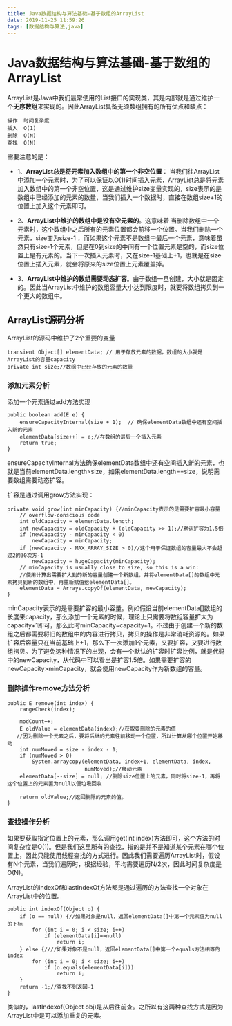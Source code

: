 ```yaml
---
title: Java数据结构与算法基础-基于数组的ArrayList
date: 2019-11-25 11:59:26
tags: [数据结构与算法,java]
---
```


# Java数据结构与算法基础-基于数组的ArrayList

ArrayList是Java中我们最常使用的List接口的实现类，其是内部就是通过维护一个**无序数组**来实现的。因此ArrayList具备无须数组拥有的所有优点和缺点：

```
操作	时间复杂度
插入	O(1)
删除	O(N)
查找	O(N)
```

需要注意的是：

* 1、**ArrayList总是将元素加入数组中的第一个非空位置**： 当我们往ArrayList中添加一个元素时，为了可以保证以O(1)时间插入元素，ArrayList总是将元素加入数组中的第一个非空位置，这是通过维护size变量实现的，size表示的是数组中已经添加的元素的数量，当我们插入一个数据时，直接在数组size+1的位置上加入这个元素即可。

* 2、**ArrayList中维护的数组中是没有空元素的**。这意味着 当删除数组中一个元素时，这个数组中之后所有的元素位置都会前移一个位置。当我们删除一个元素，size变为size-1 ，而如果这个元素不是数组中最后一个元素，意味着虽然只有size-1个元素，但是在0到size的中间有一个位置元素是空的，而size位置上是有元素的。当下一次插入元素时，又在size-1基础上+1，也就是在size位置上插入元素，就会将原来的size位置上元素覆盖掉。

* 3、**ArrayList中维护的数组需要动态扩容**。由于数组一旦创建，大小就是固定的。因此当ArrayList中维护的数组容量大小达到限度时，就要将数组拷贝到一个更大的数组中。

  <!--more-->

## **ArrayList源码分析**

ArrayList的源码中维护了2个重要的变量

```
transient Object[] elementData; // 用于存放元素的数据，数组的大小就是ArrayList的容量capacity
private int size;//数组中已经存放的元素的数量
```

### **添加元素分析**

添加一个元素通过add方法实现

```
public boolean add(E e) {
    ensureCapacityInternal(size + 1);  // 确保elementData数组中还有空间插入新的元素
    elementData[size++] = e;//在数组的最后一个插入元素
    return true;
}
```

ensureCapacityInternal方法确保elementData数组中还有空间插入新的元素，也就是当前elementData.length>size，如果elementData.length==size，说明需要数组需要动态扩容。

扩容是通过调用grow方法实现：

```
private void grow(int minCapacity) {//minCapacity表示的是需要扩容最小容量
    // overflow-conscious code
    int oldCapacity = elementData.length;
    int newCapacity = oldCapacity + (oldCapacity >> 1);//默认扩容为1.5倍
    if (newCapacity - minCapacity < 0)
        newCapacity = minCapacity;
    if (newCapacity - MAX_ARRAY_SIZE > 0)//这个用于保证数组的容量最大不会超过2的30次方-1
        newCapacity = hugeCapacity(minCapacity);
    // minCapacity is usually close to size, so this is a win:
    //使用计算出需要扩大到的新的容量创建一个新数组，并将elementData[]的数组中元素拷贝到新的数组中，再重新赋值给elementData[]。
    elementData = Arrays.copyOf(elementData, newCapacity);
}
```

minCapacity表示的是需要扩容的最小容量。例如假设当前elementData[]数组的长度来capacity，那么添加一个元素的时候，理论上只需要将数组容量扩大为capacity+1即可，那么此时minCapacity=capacity+1。不过由于创建一个新的数组之后都需要将旧的数组中的内容进行拷贝，拷贝的操作是非常消耗资源的。如果扩容后容量只在当前基础上+1，那么下一次添加1个元素，又要扩容，又要进行数组拷贝。为了避免这种情况下的出现，会有一个默认的扩容时扩容比例，就是代码中的newCapacity，从代码中可以看出是扩容1.5倍。如果需要扩容的newCapacity>minCapacity，就会使用newCapacity作为新数组的容量。

### **删除操作remove方法分析**

```
public E remove(int index) {
    rangeCheck(index);
 
    modCount++;
    E oldValue = elementData(index);//获取要删除的元素的值
   //因为删除一个元素之后，要将后继的元素往前移动一个位置，所以计算从哪个位置开始移动
    int numMoved = size - index - 1;
    if (numMoved > 0)
        System.arraycopy(elementData, index+1, elementData, index,
                         numMoved);//移动元素
    elementData[--size] = null; //删除size位置上的元素，同时将size-1，再将这个位置上的元素置为null以便垃圾回收
 
    return oldValue;//返回删除的元素的值。
}
```

### **查找操作分析**

如果要获取指定位置上的元素，那么调用get(int index)方法即可，这个方法的时间复杂度是O(1)。但是我们这里所有的查找，指的是并不是知道某个元素在哪个位置上，因此只能使用线程查找的方式进行。因此我们需要遍历ArrayList时，假设有N个元素，当我们遍历时，根据经验，平均需要遍历N/2次，因此时间复杂度是O(N)。

ArrayList的indexOf和lastIndexOf方法都是通过遍历的方法查找一个对象在ArrayList中的位置。

```
public int indexOf(Object o) {
    if (o == null) {//如果对象是null，返回elementData[]中第一个元素值为null的下标
        for (int i = 0; i < size; i++)
            if (elementData[i]==null)
                return i;
    } else {////如果对象不是null，返回elementData[]中第一个equals方法相等的index
        for (int i = 0; i < size; i++)
            if (o.equals(elementData[i]))
                return i;
    }
    return -1;//查找不到返回-1
}
```

类似的，lastIndexof(Object obj)是从后往前查。之所以有这两种查找方式是因为ArrayList中是可以添加重复的元素。

